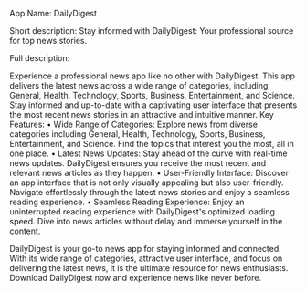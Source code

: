 App Name: DailyDigest

Short description: Stay informed with DailyDigest: Your professional source for top news stories.

Full description: 

Experience a professional news app like no other with DailyDigest. This app delivers the latest news across a wide range of categories, including General, Health, Technology, Sports, Business, Entertainment, and Science. Stay informed and up-to-date with a captivating user interface that presents the most recent news stories in an attractive and intuitive manner.
Key Features:
•	Wide Range of Categories: Explore news from diverse categories including General, Health, Technology, Sports, Business, Entertainment, and Science. Find the topics that interest you the most, all in one place.
•	Latest News Updates: Stay ahead of the curve with real-time news updates. DailyDigest ensures you receive the most recent and relevant news articles as they happen.
•	User-Friendly Interface: Discover an app interface that is not only visually appealing but also user-friendly. Navigate effortlessly through the latest news stories and enjoy a seamless reading experience.
•	Seamless Reading Experience: Enjoy an uninterrupted reading experience with DailyDigest's optimized loading speed. Dive into news articles without delay and immerse yourself in the content.

DailyDigest is your go-to news app for staying informed and connected. With its wide range of categories, attractive user interface, and focus on delivering the latest news, it is the ultimate resource for news enthusiasts. Download DailyDigest now and experience news like never before.

